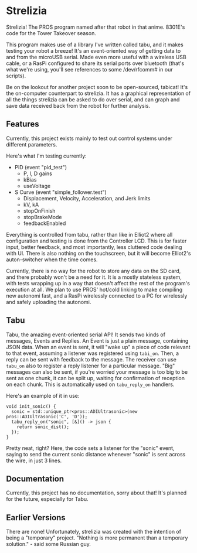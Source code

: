 # Strelizia
Strelizia! The PROS program named after that robot in that anime. 8301E's code for the Tower Takeover season.

This program makes use of a library I've written called tabu, and it makes testing your robot a breeze! It's an event-oriented way of getting data to and from the microUSB serial. Made even more useful with a wireless USB cable, or a RasPi configured to share its serial ports over bluetooth (that's what we're using, you'll see references to some /dev/rfcomm# in our scripts).

Be on the lookout for another project soon to be open-sourced, tabicat! It's the on-computer counterpart to strelizia. It has a graphical representation of all the things strelizia can be asked to do over serial, and can graph and save data received back from the robot for further analysis. 

## Features
Currently, this project exists mainly to test out control systems under different parameters.

Here's what I'm testing currently:
  - PID (event "pid_test")
    - P, I, D gains
    - kBias
    - useVoltage
  - S Curve (event "simple_follower.test")
    - Displacement, Velocity, Acceleration, and Jerk limits
    - kV, kA
    - stopOnFinish
    - stopBrakeMode
    - feedbackEnabled

Everything is controlled from tabu, rather than like in Elliot2 where all configuration and testing is done from the Controller LCD. This is for faster input, better feedback, and most importantly, less cluttered code dealing with UI. There is also nothing on the touchscreen, but it will become Elliot2's auton-switcher when the time comes.

Currently, there is no way for the robot to store any data on the SD card, and there probably won't be a need for it. It is a mostly stateless system, with tests wrapping up in a way that doesn't affect the rest of the program's execution at all. We plan to use PROS' hot/cold linking to make compiling new autonomi fast, and a RasPi wirelessly connected to a PC for wirelessly and safely uploading the autonomi.

## Tabu
Tabu, the amazing event-oriented serial API! It sends two kinds of messages, Events and Replies. An Event is just a plain message, containing JSON data. When an event is sent, it will "wake up" a piece of code relevant to that event, assuming a listener was registered using `tabi_on`. Then, a reply can be sent with feedback to the message. The receiver can use `tabu_on` also to register a reply listener for a particular message. "Big" messages can also be sent, if you're worried your message is too big to be sent as one chunk, it can be split up, waiting for confirmation of reception on each chunk. This is automatically used on `tabu_reply_on` handlers.

Here's an example of it in use:

```
void init_sonic() {
  sonic = std::unique_ptr<pros::ADIUltrasonic>(new pros::ADIUltrasonic('C', 'D'));
  tabu_reply_on("sonic", [&]() -> json {
    return sonic_dist();
  });
}
```
Pretty neat, right? Here, the code sets a listener for the "sonic" event, saying to send the current sonic distance whenever "sonic" is sent across the wire, in just 3 lines.

## Documentation
Currently, this project has no documentation, sorry about that! It's planned for the future, especially for Tabu.

## Earlier Versions
There are none! Unfortunately, strelizia was created with the intention of being a "temporary" project. "Nothing is more permanent than a temporary solution." - said some Russian guy.